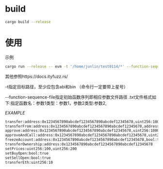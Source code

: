 # build


```bash
cargo build --release
```

# 使用


示例

```bash
cargo run --release -- evm -t '/home/junlin/test0114/*' --function-sequence-file '/path/to/.txt'
```

其他参照https://docs.ityfuzz.rs/

-t指定目标路径，至少应包含abi和bin  （命令行一定要带上星号）

--function-sequence-file指定初始函数序列即相应参数文件路径 .txt文件格式如下:指定函数名：参数1类型：参数1，参数2类型:参数2,

*EXAMPLE*

```txt
transfer:address:0x1234567890abcdef1234567890abcdef12345678,uint256:1000
transferFrom:address:0x1234567890abcdef1234567890abcdef12345678,address:0x1234567890abcdef1234567890abcdef12345678,uint256:500
approve:address:0x1234567890abcdef1234567890abcdef12345678,uint256:1000
approveAndCall:address:0x1234567890abcdef1234567890abcdef12345678,uint256:1000,string:"extra data"
freezeAccount:address:0x1234567890abcdef1234567890abcdef12345678,bool:true
transferOwnership:address:0x1234567890abcdef1234567890abcdef12345678
setPrices:uint256:100,uint256:200
setBuyOpen:bool:true
setSellOpen:bool:true
transferEth:uint256:10

```
